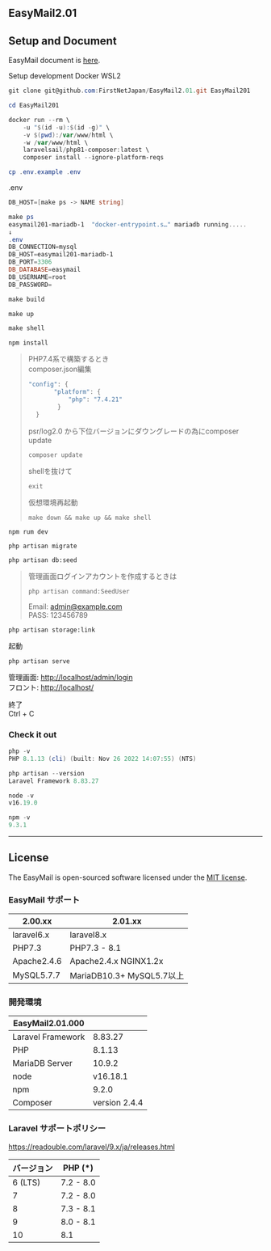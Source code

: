 ## EasyMail2.01

## Setup and Document

EasyMail document is [here](https://mubag.com/https://www.mubag.com/help).

Setup development Docker WSL2
```powershell
git clone git@github.com:FirstNetJapan/EasyMail2.01.git EasyMail201
```

```powershell
cd EasyMail201
```

```powershell
docker run --rm \
    -u "$(id -u):$(id -g)" \
    -v $(pwd):/var/www/html \
    -w /var/www/html \
    laravelsail/php81-composer:latest \
    composer install --ignore-platform-reqs
```

```powershell
cp .env.example .env
```

.env

```powershell
DB_HOST=[make ps -> NAME string] 

make ps
easymail201-mariadb-1  "docker-entrypoint.s…" mariadb running.....
↓
.env
DB_CONNECTION=mysql
DB_HOST=easymail201-mariadb-1
DB_PORT=3306
DB_DATABASE=easymail
DB_USERNAME=root
DB_PASSWORD=
```

```powershell
make build
```

```powershell
make up
```

```powershell
make shell
```

```shell
npm install
```

>PHP7.4系で構築するとき   
> composer.json編集
>```powershell
>"config": {
>        "platform": {
>            "php": "7.4.21"
>         }
>   }
>```
>psr/log2.0 から下位バージョンにダウングレードの為にcomposer update
>```shell
>composer update
>```
>shellを抜けて
>```shell
>exit
>```
>仮想環境再起動
>```shell
>make down && make up && make shell
>```

```shell
npm rum dev
```

```shell
php artisan migrate
```

```shell
php artisan db:seed
```

>管理画面ログインアカウントを作成するときは   
>```shell
>php artisan command:SeedUser
>```
>Email: admin@example.com  
>PASS: 123456789  

```shell
php artisan storage:link
```

起動
```shell
php artisan serve
```

管理画面: [http://localhost/admin/login](http://localhost/admin/login)  
フロント: [http://localhost/](http://localhost)  

終了  
Ctrl + C



### Check it out
```powershell
php -v
PHP 8.1.13 (cli) (built: Nov 26 2022 14:07:55) (NTS)
```

```powershell
php artisan --version
Laravel Framework 8.83.27
```

```powershell
node -v
v16.19.0
```

```powershell
npm -v
9.3.1
```

---
## License

The EasyMail is open-sourced software licensed under the [MIT license](https://opensource.org/licenses/MIT).


### EasyMail サポート

| 2.00.xx     | 2.01.xx                 |
|-------------|-------------------------|
| laravel6.x  | laravel8.x              |
| PHP7.3      | PHP7.3 - 8.1            |
| Apache2.4.6 | Apache2.4.x NGINX1.2x   | 
| MySQL5.7.7  | MariaDB10.3+ MySQL5.7以上 |


### 開発環境
| EasyMail2.01.000  |               |
|-------------------|---------------|
| Laravel Framework | 8.83.27       |
| PHP               | 8.1.13        |
| MariaDB Server    | 10.9.2        |
| node              | v16.18.1      |
| npm               | 9.2.0         |
| Composer          | version 2.4.4 |


### Laravel サポートポリシー
https://readouble.com/laravel/9.x/ja/releases.html

| バージョン    | PHP (*)   |
|----------|-----------|
| 6 (LTS)  | 7.2 - 8.0 |
| 7        | 7.2 - 8.0 |
| 8        | 7.3 - 8.1 |
| 9        | 8.0 - 8.1 |
| 10       | 8.1       |
